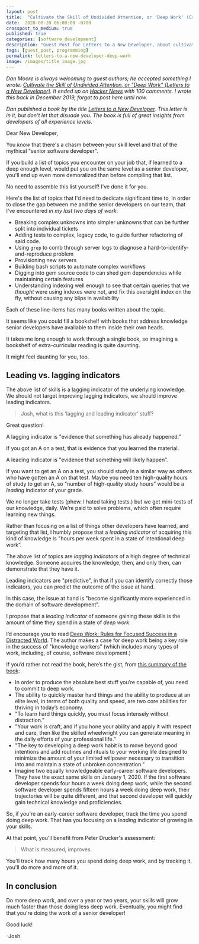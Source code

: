 ```yaml
---
layout: post
title:  "Cultivate the Skill of Undivided Attention, or 'Deep Work' (Crosspost from `letterstoanewdeveloper.com`)"
date:  2020-08-20 06:00:00 -0700
crosspost_to_medium: true
published: true
categories: [software_development]
description: "Guest Post for Letters to a New Developer, about cultivating undivided attention."
tags: [guest_post, programming]
permalink: letters-to-a-new-developer-deep-work
image: /images/title_image.jpg
---
```


_Dan Moore is always welcoming to guest authors; he accepted something I wrote: [Cultivate the Skill of Undivided Attention, or "Deep Work" (Letters to a New Developer)](https://letterstoanewdeveloper.com/2019/12/19/cultivate-the-skill-of-undivided-attention-or-deep-work/). It ended up on [Hacker News](https://news.ycombinator.com/item?id=22646839) with 100 comments. I wrote this back in December 2019, forgot to post here until now._

_Dan published a book by the title [Letters to a New Developer](https://letterstoanewdeveloper.com/2020/08/17/letters-to-a-new-developer-the-book/). This letter is in it, but don't let that disuade you. The book is full of great insights from developers of all experience levels._

Dear New Developer,

You _know_ that there's a chasm between your skill level and that of the mythical "senior software developer". 

If you build a list of topics you encounter on your job that, if learned to a deep enough level, would put you on the same level as a senior developer, you'll end up even more demoralized than before compiling that list.

No need to assemble this list yourself! I’ve done it for you.

Here's the list of topics that I'd need to dedicate significant time to, in order to close the gap between me and the senior developers on our team, that I've encountered _in my last two days of work_:

- Breaking complex unknowns into simpler unknowns that can be further split into individual tickets
- Adding tests to complex, legacy code, to guide further refactoring of said code.
- Using `grep` to comb through server logs to diagnose a hard-to-identify-and-reproduce problem
- Provisioning new servers
- Building bash scripts to automate complex workflows
- Digging into gem source code to can shed gem dependencies while maintaining certain features
- Understanding indexing well enough to see that certain queries that we _thought_ were using indexes were not, and fix this oversight index on the fly, without causing any blips in availability

Each of these line-items has many books written about the topic. 

It seems like you could fill a bookshelf with books that address knowledge senior developers have available to them inside their own heads. 

It takes me long enough to work through a single book, so imagining a bookshelf of extra-curricular reading is quite daunting.

It might feel daunting for you, too.

## Leading vs. lagging indicators

The above list of skills is a lagging indicator of the underlying knowledge. We should not target improving lagging indicators, we should improve leading indicators.

> Josh, what is this ‘lagging and leading indicator’ stuff?

Great question! 

A lagging indicator is "evidence that something has already happened.”

If you got an A on a test, that is evidence that you learned the material.

A leading indicator is "evidence that something will likely happen”. 

If you want to get an A on a test, you should study in a similar way as others who have gotten an A on that test. Maybe you need ten high-quality hours of study to get an A, so "number of high-quality study hours” would be a _leading_ indicator of your grade.

We no longer take tests (phew. I hated taking tests.) but we get mini-tests of our knowledge, daily. We’re paid to solve problems, which often require learning new things. 

Rather than focusing on a list of things other developers have learned, and targeting that list, I humbly propose that a _leading indicator_ of acquiring this kind of knowledge is "hours per week spent in a state of intentional deep work”. 

The above list of topics are _lagging indicators_ of a high degree of technical knowledge. Someone acquires the knowledge, then, and only then, can demonstrate that they have it.

Leading indicators are "predictive", in that if you can identify correctly those indicators, you can predict the outcome of the issue at hand.

In this case, the issue at hand is "become significantly more experienced in the domain of software development".

I propose that a _leading indicator_ of someone gaining these skills is the amount of time they spend in a state of _deep work_. 

I’d encourage you to read [Deep Work: Rules for Focused Success in a Distracted World](https://www.goodreads.com/book/show/25744928-deep-work). The author makes a case for deep work being a key role in the success of "knowledge workers” (which includes many types of work, including, of course, software development.)

If you’d rather not read the book, here’s the gist, from [this summary of the book](https://www.samuelthomasdavies.com/book-summaries/business/deep-work/):
- In order to produce the absolute best stuff you’re capable of, you need to commit to deep work.
- The ability to quickly master hard things and the ability to produce at an elite level, in terms of both quality and speed, are two core abilities for thriving in today’s economy.
- "To learn hard things quickly, you must focus intensely without distraction.”
- "Your work is craft, and if you hone your ability and apply it with respect and care, then like the skilled wheelwright you can generate meaning in the daily efforts of your professional life.”
- "The key to developing a deep work habit is to move beyond good intentions and add routines and rituals to your working life designed to minimize the amount of your limited willpower necessary to transition into and maintain a state of unbroken concentration.”
- Imagine two equally knowledgeable early-career software developers. They have the exact same skills on January 1, 2020. If the first software developer spends four hours a week doing deep work, while the second software developer spends fifteen hours a week doing deep work, their trajectories will be quite different, and that second developer will quickly gain technical knowledge and proficiencies.

So, if you're an early-career software developer, track the time you spend doing deep work. That has you focusing on a _leading_ indicator of growing in your skills.

At that point, you'll benefit from Peter Drucker's assessment:

> What is measured, improves.

You'll track how many hours you spend doing deep work, and by tracking it, you'll do more and more of it.

## In conclusion

Do more deep work, and over a year or two years, your skills will grow much faster than those doing less deep work. Eventually, you might find that you're doing the work of a senior developer!

Good luck!

-Josh
